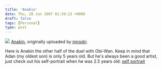 ```yaml
---
title: 'Anakin'
date: Thu, 28 Jun 2007 01:59:23 +0000
draft: false
tags: [Personal]
type: post
---
```


[![](http://farm2.static.flickr.com/1004/643745478_3b083aa1d1.jpg)](http://www.flickr.com/photos/jmrodri/643745478/ "photo sharing") [Anakin](http://www.flickr.com/photos/jmrodri/643745478/), originally uploaded by [jmrodri](http://www.flickr.com/people/jmrodri/).

Here is Anakin the other half of the duel with Obi-Wan. Keep in mind that Adan (my oldest son) is only 5 years old. But he's always been a good artist, just check out his self-portrait when he was 2.5 years old: [self portrait](http://zeusville.wordpress.com/2004/04/18/self-portrait/)